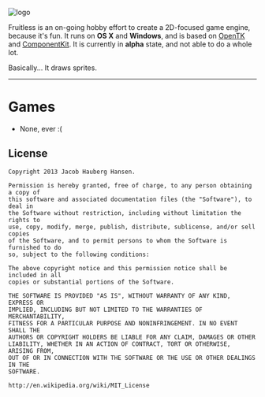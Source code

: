 ![logo](https://raw.github.com/shrt/Fruitless/master/fruitless-logo.png)

Fruitless is an on-going hobby effort to create a 2D-focused game engine, because it's fun. It runs on **OS X** and **Windows**, and is based on [OpenTK](http://www.opentk.com/) and [ComponentKit](http://componentk.it). It is currently in **alpha** state, and not able to do a whole lot.

Basically... It draws sprites.

-----

# Games

 - None, ever :(


## License

    Copyright 2013 Jacob Hauberg Hansen.

    Permission is hereby granted, free of charge, to any person obtaining a copy of
    this software and associated documentation files (the "Software"), to deal in
    the Software without restriction, including without limitation the rights to
    use, copy, modify, merge, publish, distribute, sublicense, and/or sell copies
    of the Software, and to permit persons to whom the Software is furnished to do
    so, subject to the following conditions:

    The above copyright notice and this permission notice shall be included in all
    copies or substantial portions of the Software.

    THE SOFTWARE IS PROVIDED "AS IS", WITHOUT WARRANTY OF ANY KIND, EXPRESS OR
    IMPLIED, INCLUDING BUT NOT LIMITED TO THE WARRANTIES OF MERCHANTABILITY,
    FITNESS FOR A PARTICULAR PURPOSE AND NONINFRINGEMENT. IN NO EVENT SHALL THE
    AUTHORS OR COPYRIGHT HOLDERS BE LIABLE FOR ANY CLAIM, DAMAGES OR OTHER
    LIABILITY, WHETHER IN AN ACTION OF CONTRACT, TORT OR OTHERWISE, ARISING FROM,
    OUT OF OR IN CONNECTION WITH THE SOFTWARE OR THE USE OR OTHER DEALINGS IN THE
    SOFTWARE.

    http://en.wikipedia.org/wiki/MIT_License